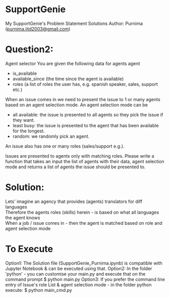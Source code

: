 # SupportGenie
My SupportGenie's Problem Statement Solutions
Author: Purnima (purnima.iitd2003@gmail.com)

# Question2:
Agent selector
You are given the following data for agents
agent
- is_available
- available_since (the time since the agent is available)
- roles (a list of roles the user has, e.g. spanish speaker, sales, support etc.)

When an issue comes in we need to present the issue to 1 or many agents based on an agent
selection mode. An agent selection mode can be 
- all available: the issue is presented to all agents so they pick the issue if they want.
- least busy: the issue is presented to the agent that has been available for the longest. 
- random: we randomly pick an agent. 

An issue also has one or many roles (sales/support e.g.).

Issues are presented to agents only with matching roles. Please write a function that takes an input the list of agents with their data, agent selection mode and returns a list of agents the issue should be presented to.

# Solution:
Lets' imagine an agency that provides (agents) translators for diff languages                  
Therefore the agents roles (skills) herein - is based on what all languages the agent knows    
When a job / issue comes in - then the agent is matched based on role and agent selection mode 

# To Execute
Option1:
The Solution file (SupportGenie_Purnima.ipynb) is compatible with Jupyter Notebook & can be executed using that.
Option2:
In the folder 'python' - you can customise your main.py and execute that on the command prompt
$ python main.py
Option3:
If you prefer the command line entry of Issue's role List & agent selection mode - in the folder python execute:
$ python main_cmd.py

